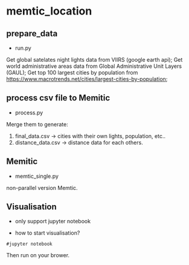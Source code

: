 # memtic_location

## prepare_data

- run.py

Get global satelates night lights data from VIIRS (google earth api);
Get world administrative areas data from Global Administrative Unit Layers (GAUL);
Get top 100 largest cities by population from https://www.macrotrends.net/cities/largest-cities-by-population;

## process csv file to Memitic

- process.py 

Merge them to generate:

1. final_data.csv  -> cities with their own lights, population, etc..
2. distance_data.csv  -> distance data for each others.

## Memitic

- memtic_single.py

non-parallel version Memtic.


## Visualisation
- only support jupyter notebook

- how to start visualisation?

```shell
#jupyter notebook
```

Then run on your  brower.